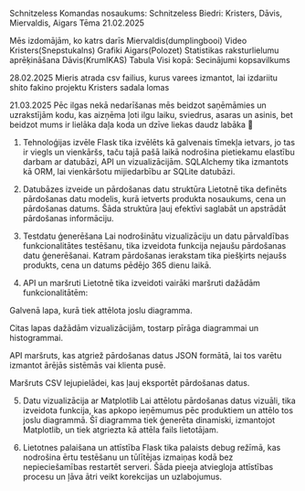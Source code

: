 Schnitzeless
Komandas nosaukums: Schnitzeless
Biedri: Kristers, Dāvis, Miervaldis, Aigars
Tēma
21.02.2025

Mēs izdomājām, ko katrs darīs Miervaldis(dumplingbooi) Video Kristers(Snepstukalns) Grafiki Aigars(Polozet) Statistikas raksturlielumu aprēķināšana Dāvis(KrumIKAS) Tabula Visi kopā: Secinājumi kopsavilkums

28.02.2025 Mieris atrada csv failius, kurus varees izmantot, lai izdariitu shito fakino projektu Kristers sadala lomas

21.03.2025 Pēc ilgas nekā nedarīšanas mēs beidzot saņēmāmies un uzrakstījām kodu, kas aizņēma ļoti ilgu laiku, sviedrus, asaras un asinis, bet beidzot mums ir lielāka daļa koda un dzīve liekas daudz labāka 🙂



1. Tehnoloģijas izvēle
Flask tika izvēlēts kā galvenais tīmekļa ietvars, jo tas ir viegls un vienkāršs, taču tajā pašā laikā nodrošina pietiekamu elastību darbam ar datubāzi, API un vizualizācijām. SQLAlchemy tika izmantots kā ORM, lai vienkāršotu mijiedarbību ar SQLite datubāzi.

2. Datubāzes izveide un pārdošanas datu struktūra
Lietotnē tika definēts pārdošanas datu modelis, kurā ietverts produkta nosaukums, cena un pārdošanas datums. Šāda struktūra ļauj efektīvi saglabāt un apstrādāt pārdošanas informāciju.

3. Testdatu ģenerēšana
Lai nodrošinātu vizualizāciju un datu pārvaldības funkcionalitātes testēšanu, tika izveidota funkcija nejaušu pārdošanas datu ģenerēšanai. Katram pārdošanas ierakstam tika piešķirts nejaušs produkts, cena un datums pēdējo 365 dienu laikā.

4. API un maršruti
Lietotnē tika izveidoti vairāki maršruti dažādām funkcionalitātēm:

Galvenā lapa, kurā tiek attēlota joslu diagramma.

Citas lapas dažādām vizualizācijām, tostarp pīrāga diagrammai un histogrammai.

API maršruts, kas atgriež pārdošanas datus JSON formātā, lai tos varētu izmantot ārējās sistēmās vai klienta pusē.

Maršruts CSV lejupielādei, kas ļauj eksportēt pārdošanas datus.

5. Datu vizualizācija ar Matplotlib
Lai attēlotu pārdošanas datus vizuāli, tika izveidota funkcija, kas apkopo ieņēmumus pēc produktiem un attēlo tos joslu diagrammā. Šī diagramma tiek ģenerēta dinamiski, izmantojot Matplotlib, un tiek atgriezta kā attēla fails lietotājam.

6. Lietotnes palaišana un attīstība
Flask tika palaists debug režīmā, kas nodrošina ērtu testēšanu un tūlītējas izmaiņas kodā bez nepieciešamības restartēt serveri. Šāda pieeja atviegloja attīstības procesu un ļāva ātri veikt korekcijas un uzlabojumus.
